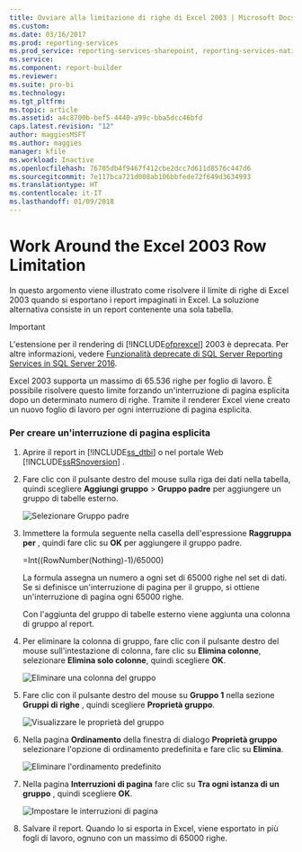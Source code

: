 ```yaml
---
title: Ovviare alla limitazione di righe di Excel 2003 | Microsoft Docs
ms.custom: 
ms.date: 03/16/2017
ms.prod: reporting-services
ms.prod_service: reporting-services-sharepoint, reporting-services-native
ms.service: 
ms.component: report-builder
ms.reviewer: 
ms.suite: pro-bi
ms.technology: 
ms.tgt_pltfrm: 
ms.topic: article
ms.assetid: a4c8700b-bef5-4440-a99c-bba5dcc46bfd
caps.latest.revision: "12"
author: maggiesMSFT
ms.author: maggies
manager: kfile
ms.workload: Inactive
ms.openlocfilehash: 76705db4f9467f412cbe2dcc7d611d8576c447d6
ms.sourcegitcommit: 7e117bca721d008ab106bbfede72f649d3634993
ms.translationtype: HT
ms.contentlocale: it-IT
ms.lasthandoff: 01/09/2018
---
```

# <a name="work-around-the-excel-2003-row-limitation"></a>Work Around the Excel 2003 Row Limitation
  In questo argomento viene illustrato come risolvere il limite di righe di Excel 2003 quando si esportano i report impaginati in Excel. La soluzione alternativa consiste in un report contenente una sola tabella.  
  
> [!IMPORTANT]  
>  L'estensione per il rendering di [!INCLUDE[ofprexcel](../../includes/ofprexcel-md.md)] 2003 è deprecata. Per altre informazioni, vedere [Funzionalità deprecate di SQL Server Reporting Services in SQL Server 2016](../../reporting-services/deprecated-features-in-sql-server-reporting-services-ssrs.md).  
  
 Excel 2003 supporta un massimo di 65.536 righe per foglio di lavoro. È possibile risolvere questo limite forzando un'interruzione di pagina esplicita dopo un determinato numero di righe. Tramite il renderer Excel viene creato un nuovo foglio di lavoro per ogni interruzione di pagina esplicita.  
  
### <a name="to-create-an-explicit-page-break"></a>Per creare un'interruzione di pagina esplicita  
  
1.  Aprire il report in [!INCLUDE[ss_dtbi](../../includes/ss-dtbi-md.md)] o nel portale Web [!INCLUDE[ssRSnoversion](../../includes/ssrsnoversion-md.md)] .  
  
2.  Fare clic con il pulsante destro del mouse sulla riga dei dati nella tabella, quindi scegliere **Aggiungi gruppo** > **Gruppo padre** per aggiungere un gruppo di tabelle esterno.  
  
     ![Selezionare Gruppo padre](../../reporting-services/report-builder/media/datarow-selectparentgroup.png "Selezionare Gruppo padre")  
  
3.  Immettere la formula seguente nella casella dell'espressione **Raggruppa per** , quindi fare clic su **OK** per aggiungere il gruppo padre.  
  
     =Int((RowNumber(Nothing)-1)/65000)  
  
     La formula assegna un numero a ogni set di 65000 righe nel set di dati. Se si definisce un'interruzione di pagina per il gruppo, si ottiene un'interruzione di pagina ogni 65000 righe.  
  
     Con l'aggiunta del gruppo di tabelle esterno viene aggiunta una colonna di gruppo al report.  
  
4.  Per eliminare la colonna di gruppo, fare clic con il pulsante destro del mouse sull'intestazione di colonna, fare clic su **Elimina colonne**, selezionare **Elimina solo colonne**, quindi scegliere **OK**.  
  
     ![Eliminare una colonna del gruppo](../../reporting-services/report-builder/media/groupcolumn-delete-updated.png "Eliminare una colonna del gruppo")  
  
5.  Fare clic con il pulsante destro del mouse su **Gruppo 1** nella sezione **Gruppi di righe** , quindi scegliere **Proprietà gruppo**.  
  
     ![Visualizzare le proprietà del gruppo](../../reporting-services/report-builder/media/groupproperties-updated.png "Visualizzare le proprietà del gruppo")  
  
6.  Nella pagina **Ordinamento** della finestra di dialogo **Proprietà gruppo** selezionare l'opzione di ordinamento predefinita e fare clic su **Elimina**.  
  
     ![Eliminare l'ordinamento predefinito](../../reporting-services/report-builder/media/groupproperties-sorting-updated.png "Eliminare l'ordinamento predefinito")  
  
7.  Nella pagina **Interruzioni di pagina** fare clic su **Tra ogni istanza di un gruppo** , quindi scegliere **OK**.  
  
     ![Impostare le interruzioni di pagina](../../reporting-services/report-builder/media/groupproperties-pagebreaks-updated.png "Impostare le interruzioni di pagina")  
  
8.  Salvare il report. Quando lo si esporta in Excel, viene esportato in più fogli di lavoro, ognuno con un massimo di 65000 righe.  
  
  
